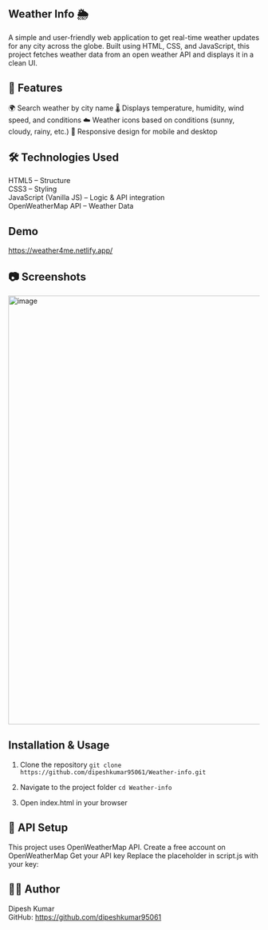 
## Weather Info 🌦️

A simple and user-friendly web application to get real-time weather updates for any city across the globe.
Built using HTML, CSS, and JavaScript, this project fetches weather data from an open weather API and displays it in a clean UI.

## 🚀 Features

🌍 Search weather by city name
🌡️ Displays temperature, humidity, wind speed, and conditions
☁️ Weather icons based on conditions (sunny, cloudy, rainy, etc.)
📱 Responsive design for mobile and desktop

## 🛠️ Technologies Used

HTML5 – Structure  
CSS3 – Styling  
JavaScript (Vanilla JS) – Logic & API integration  
OpenWeatherMap API – Weather Data

## Demo

https://weather4me.netlify.app/

## 📷 Screenshots

<img width="1919" height="858" alt="image" src="https://github.com/user-attachments/assets/c74402cc-3c27-4851-af1d-890289fd1f1f" />


## Installation & Usage

1. Clone the repository
   `git clone https://github.com/dipeshkumar95061/Weather-info.git`

3. Navigate to the project folder
   `cd Weather-info`

5. Open index.html in your browser

## 📡 API Setup

This project uses OpenWeatherMap API.
Create a free account on OpenWeatherMap
Get your API key
Replace the placeholder in script.js with your key:

## 👨‍💻 Author

Dipesh Kumar  
GitHub: https://github.com/dipeshkumar95061

